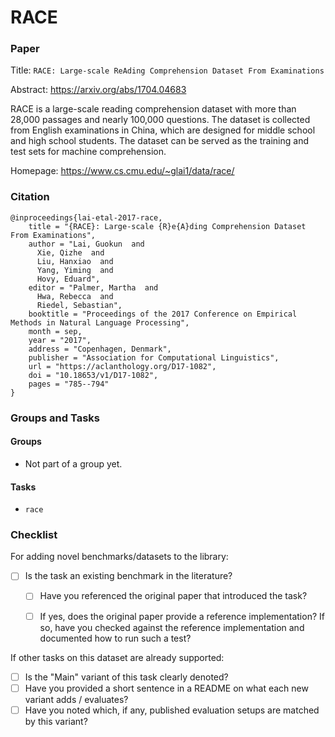 # RACE

### Paper

Title: `RACE: Large-scale ReAding Comprehension Dataset From Examinations`

Abstract: https://arxiv.org/abs/1704.04683

RACE is a large-scale reading comprehension dataset with more than 28,000 passages
and nearly 100,000 questions. The dataset is collected from English examinations
in China, which are designed for middle school and high school students. The dataset
can be served as the training and test sets for machine comprehension.

Homepage: https://www.cs.cmu.edu/~glai1/data/race/


### Citation

```
@inproceedings{lai-etal-2017-race,
    title = "{RACE}: Large-scale {R}e{A}ding Comprehension Dataset From Examinations",
    author = "Lai, Guokun  and
      Xie, Qizhe  and
      Liu, Hanxiao  and
      Yang, Yiming  and
      Hovy, Eduard",
    editor = "Palmer, Martha  and
      Hwa, Rebecca  and
      Riedel, Sebastian",
    booktitle = "Proceedings of the 2017 Conference on Empirical Methods in Natural Language Processing",
    month = sep,
    year = "2017",
    address = "Copenhagen, Denmark",
    publisher = "Association for Computational Linguistics",
    url = "https://aclanthology.org/D17-1082",
    doi = "10.18653/v1/D17-1082",
    pages = "785--794"
}
```

### Groups and Tasks

#### Groups

* Not part of a group yet.

#### Tasks

* `race`

### Checklist

For adding novel benchmarks/datasets to the library:
* [ ] Is the task an existing benchmark in the literature?
  * [ ] Have you referenced the original paper that introduced the task?
  * [ ] If yes, does the original paper provide a reference implementation? If so, have you checked against the reference implementation and documented how to run such a test?


If other tasks on this dataset are already supported:
* [ ] Is the "Main" variant of this task clearly denoted?
* [ ] Have you provided a short sentence in a README on what each new variant adds / evaluates?
* [ ] Have you noted which, if any, published evaluation setups are matched by this variant?
